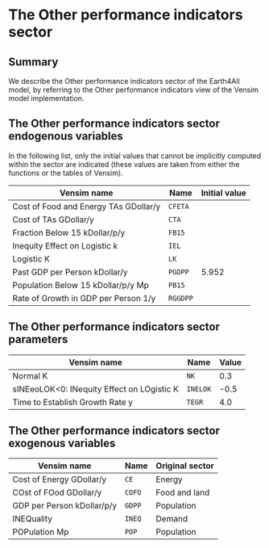 # The Other performance indicators sector
## Summary
We describe the Other performance indicators sector of the Earth4All model, by referring to the Other performance indicators view of the Vensim model implementation.

## The Other performance indicators sector endogenous variables

In the following list, only the initial values that cannot be implicitly computed within the sector are indicated (these values are taken from either the functions or the tables of Vensim).

| Vensim name | Name | Initial value |
| --- | --- | --- |
| Cost of Food and Energy TAs GDollar/y | `CFETA` |  |
| Cost of TAs GDollar/y | `CTA` |  |
| Fraction Below 15 kDollar/p/y | `FB15` |  |
| Inequity Effect on Logistic k | `IEL` |  |
| Logistic K | `LK` |  |
| Past GDP per Person kDollar/y | `PGDPP` | 5.952 |
| Population Below 15 kDollar/p/y Mp | `PB15` |  |
| Rate of Growth in GDP per Person 1/y | `RGGDPP` |  |

## The Other performance indicators sector parameters

| Vensim name | Name | Value |
| --- | --- | --- |
| Normal K | `NK` | 0.3 |
| sINEeoLOK<0: INequity Effect on LOgistic K | `INELOK` | -0.5 |
| Time to Establish Growth Rate y | `TEGR` | 4.0 |

## The Other performance indicators sector exogenous variables

| Vensim name | Name | Original sector |
| --- | --- | --- |
| Cost of Energy GDollar/y | `CE` | Energy |
| COst of FOod GDollar/y | `COFO` | Food and land |
| GDP per Person kDollar/p/y | `GDPP` | Population |
| INEQuality | `INEQ` | Demand |
| POPulation Mp | `POP` | Population |
